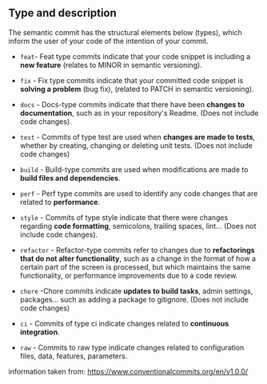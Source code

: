 ## Type and description

The semantic commit has the structural elements below (types), which inform the user of your code of the intention of your commit.

- `feat`- Feat type commits indicate that your code snippet is including a **new feature** (relates to MINOR in semantic versioning).

- `fix` - Fix type commits indicate that your committed code snippet is **solving a problem** (bug fix), (related to PATCH in semantic versioning).

- `docs` - Docs-type commits indicate that there have been **changes to documentation**, such as in your repository's Readme. (Does not include code changes).

- `test` - Commits of type test are used when **changes are made to tests**, whether by creating, changing or deleting unit tests. (Does not include code changes)

- `build` - Build-type commits are used when modifications are made to **build files and dependencies**.

- `perf` - Perf type commits are used to identify any code changes that are related to **performance**.

- `style` - Commits of type style indicate that there were changes regarding **code formatting**, semicolons, trailing spaces, lint... (Does not include code changes).

- `refactor` - Refactor-type commits refer to changes due to **refactorings that do not alter functionality**, such as a change in the format of how a certain part of the screen is processed, but which maintains the same functionality, or performance improvements due to a code review.

- `chore` -Chore commits indicate **updates to build tasks**, admin settings, packages... such as adding a package to gitignore. (Does not include code changes)

- `ci` - Commits of type ci indicate changes related to **continuous integration**.

- `raw` - Commits to raw type indicate changes related to configuration files, data, features, parameters.



information taken from: https://www.conventionalcommits.org/en/v1.0.0/